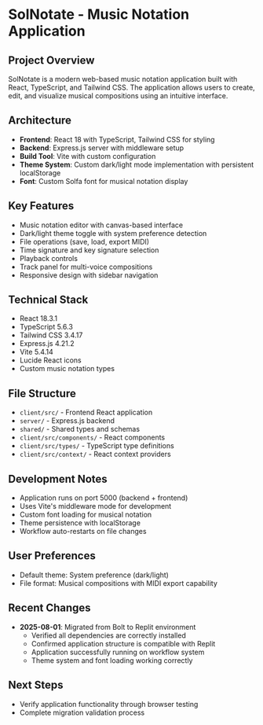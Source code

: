 # SolNotate - Music Notation Application

## Project Overview
SolNotate is a modern web-based music notation application built with React, TypeScript, and Tailwind CSS. The application allows users to create, edit, and visualize musical compositions using an intuitive interface.

## Architecture
- **Frontend**: React 18 with TypeScript, Tailwind CSS for styling
- **Backend**: Express.js server with middleware setup
- **Build Tool**: Vite with custom configuration
- **Theme System**: Custom dark/light mode implementation with persistent localStorage
- **Font**: Custom Solfa font for musical notation display

## Key Features
- Music notation editor with canvas-based interface
- Dark/light theme toggle with system preference detection
- File operations (save, load, export MIDI)
- Time signature and key signature selection
- Playback controls
- Track panel for multi-voice compositions
- Responsive design with sidebar navigation

## Technical Stack
- React 18.3.1
- TypeScript 5.6.3
- Tailwind CSS 3.4.17
- Express.js 4.21.2
- Vite 5.4.14
- Lucide React icons
- Custom music notation types

## File Structure
- `client/src/` - Frontend React application
- `server/` - Express.js backend
- `shared/` - Shared types and schemas
- `client/src/components/` - React components
- `client/src/types/` - TypeScript type definitions
- `client/src/context/` - React context providers

## Development Notes
- Application runs on port 5000 (backend + frontend)
- Uses Vite's middleware mode for development
- Custom font loading for musical notation
- Theme persistence with localStorage
- Workflow auto-restarts on file changes

## User Preferences
- Default theme: System preference (dark/light)
- File format: Musical compositions with MIDI export capability

## Recent Changes
- **2025-08-01**: Migrated from Bolt to Replit environment
  - Verified all dependencies are correctly installed
  - Confirmed application structure is compatible with Replit
  - Application successfully running on workflow system
  - Theme system and font loading working correctly

## Next Steps
- Verify application functionality through browser testing
- Complete migration validation process